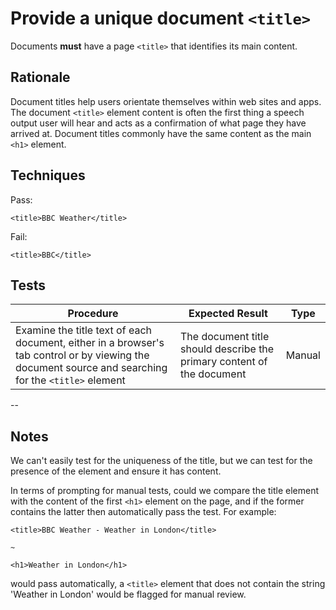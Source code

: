 # Provide a unique document `<title>`

Documents **must** have a page `<title>` that identifies its main content.

## Rationale

Document titles help users orientate themselves within web sites and apps. The document `<title>` element content is often the first thing a speech output user will hear and acts as a confirmation of what page they have arrived at. Document titles commonly have the same content as the main `<h1>` element.

## Techniques

Pass:

	<title>BBC Weather</title>

Fail:

	<title>BBC</title>

## Tests

| Procedure | Expected Result | Type | 
| --------- | --------------- | ---- |
| Examine the title text of each document, either in a browser's tab control or by viewing the document source and searching for the `<title>` element | The document title should describe the primary content of the document | Manual |

--

## Notes

We can't easily test for the uniqueness of the title, but we can test for the presence of the element and ensure it has content.

In terms of prompting for manual tests, could we compare the title element with the content of the first `<h1>` element on the page, and if the former contains the latter then automatically pass the test. For example:

	<title>BBC Weather - Weather in London</title>

	~

	<h1>Weather in London</h1>

would pass automatically, a `<title>` element that does not contain the string 'Weather in London' would be flagged for manual review.